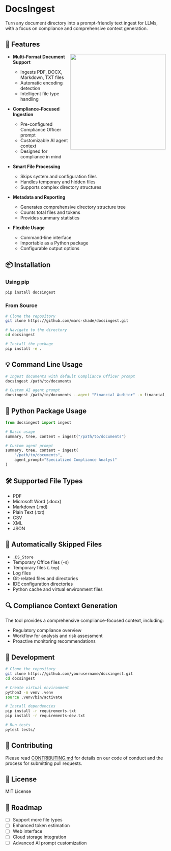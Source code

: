 # DocsIngest

Turn any document directory into a prompt-friendly text ingest for LLMs, with a focus on compliance and comprehensive context generation.

## 🚀 Features

<img src="https://github.com/user-attachments/assets/1d4ff08f-f9ca-4cf8-8164-5bfb2dacaa7e" align="right" style="width:300px;" />

- **Multi-Format Document Support**
  - Ingests PDF, DOCX, Markdown, TXT files
  - Automatic encoding detection
  - Intelligent file type handling

- **Compliance-Focused Ingestion**
  - Pre-configured Compliance Officer prompt
  - Customizable AI agent context
  - Designed for compliance in mind

- **Smart File Processing**
  - Skips system and configuration files
  - Handles temporary and hidden files
  - Supports complex directory structures

- **Metadata and Reporting**
  - Generates comprehensive directory structure tree
  - Counts total files and tokens
  - Provides summary statistics

- **Flexible Usage**
  - Command-line interface
  - Importable as a Python package
  - Configurable output options

## 📦 Installation

### Using pip

```bash
pip install docsingest
```

### From Source

```bash
# Clone the repository
git clone https://github.com/marc-shade/docsingest.git

# Navigate to the directory
cd docsingest

# Install the package
pip install -e .
```

## 💡 Command Line Usage

```bash
# Ingest documents with default Compliance Officer prompt
docsingest /path/to/documents

# Custom AI agent prompt
docsingest /path/to/documents --agent "Financial Auditor" -o financial_report.md
```

## 🐛 Python Package Usage

```python
from docsingest import ingest

# Basic usage
summary, tree, content = ingest("/path/to/documents")

# Custom agent prompt
summary, tree, content = ingest(
    "/path/to/documents", 
    agent_prompt="Specialized Compliance Analyst"
)
```

## 🛠️ Supported File Types

- PDF
- Microsoft Word (.docx)
- Markdown (.md)
- Plain Text (.txt)
- CSV
- XML
- JSON

## 🚫 Automatically Skipped Files

- `.DS_Store`
- Temporary Office files (`~$`)
- Temporary files (`.tmp`)
- Log files
- Git-related files and directories
- IDE configuration directories
- Python cache and virtual environment files

## 🔍 Compliance Context Generation

The tool provides a comprehensive compliance-focused context, including:
- Regulatory compliance overview
- Workflow for analysis and risk assessment
- Proactive monitoring recommendations

## 🔧 Development

```bash
# Clone the repository
git clone https://github.com/yourusername/docsingest.git
cd docsingest

# Create virtual environment
python3 -m venv .venv
source .venv/bin/activate

# Install dependencies
pip install -r requirements.txt
pip install -r requirements-dev.txt

# Run tests
pytest tests/
```

## 🤝 Contributing

Please read [CONTRIBUTING.md](CONTRIBUTING.md) for details on our code of conduct and the process for submitting pull requests.

## 📄 License

MIT License

## 🚀 Roadmap

- [ ] Support more file types
- [ ] Enhanced token estimation
- [ ] Web interface
- [ ] Cloud storage integration
- [ ] Advanced AI prompt customization

